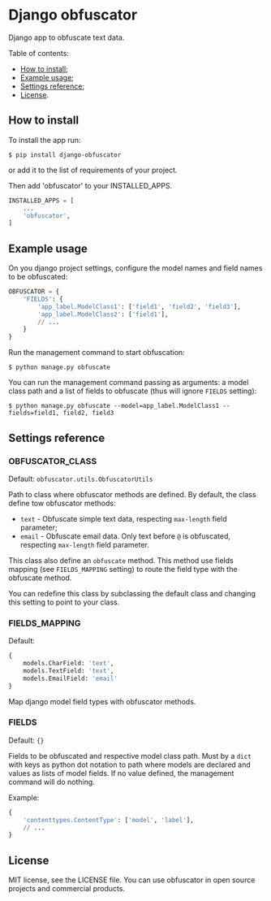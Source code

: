 # Django obfuscator
Django app to obfuscate text data.

Table of contents:
 * [How to install](#how-to-install);
 * [Example usage](#example-usage);
 * [Settings reference](#settings-reference);
 * [License](#license).

## How to install
To install the app run:
```shell
$ pip install django-obfuscator
```
or add it to the list of requirements of your project.

Then add 'obfuscator' to your INSTALLED_APPS.
```python
INSTALLED_APPS = [
    ...
    'obfuscator',
]
```

## Example usage
On you django project settings, configure the model names and field names to be obfuscated:
```python
OBFUSCATOR = {
    'FIELDS': {
        'app_label.ModelClass1': ['field1', 'field2', 'field3'],
        'app_label.ModelClass2': ['field1'],
        // ...
    }
}
```

Run the management command to start obfuscation:
```shell
$ python manage.py obfuscate
```

You can run the management command passing as arguments: a model class path and a list of fields to obfuscate (thus will ignore `FIELDS` setting):
```shell
$ python manage.py obfuscate --model=app_label.ModelClass1 --fields=field1, field2, field3
```

## Settings reference

### OBFUSCATOR_CLASS

Default: `obfuscator.utils.ObfuscatorUtils`

Path to class where obfuscator methods are defined. By default, the class define tow obfuscator methods:
 * `text` - Obfuscate simple text data, respecting `max-length` field parameter;
 * `email` - Obfuscate email data. Only text before `@` is obfuscated, respecting `max-length` field parameter.

This class also define an `obfuscate` method. This method use fields mapping (see `FIELDS_MAPPING` setting) to route the field type with the obfuscate method.

You can redefine this class by subclassing the default class and changing this setting to point to your class.

### FIELDS_MAPPING

Default:
```python
{
    models.CharField: 'text',
    models.TextField: 'text',
    models.EmailField: 'email'
}
```

Map django model field types with obfuscator methods.

### FIELDS

Default: `{}`

Fields to be obfuscated and respective model class path. Must by a `dict` with keys as python dot notation to path where models are declared and values as lists of model fields.
If no value defined, the management command will do nothing.

Example:
```python
{
    'contenttypes.ContentType': ['model', 'label'],
    // ...
}
```


## License

MIT license, see the LICENSE file. You can use obfuscator in open source projects and commercial products.
